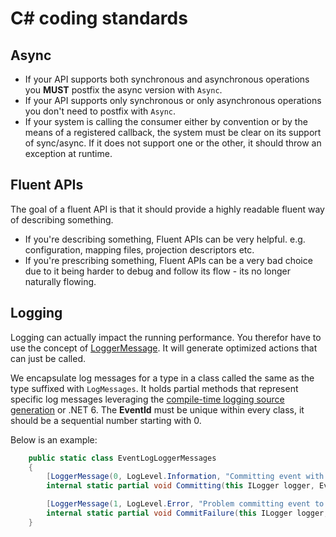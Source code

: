 # C# coding standards

## Async

* If your API supports both synchronous and asynchronous operations you **MUST** postfix the async version with `Async`.
* If your API supports only synchronous or only asynchronous operations you don't need to postfix with `Async`.
* If your system is calling the consumer either by convention or by the means of a registered callback, the system must
  be clear on its support of sync/async. If it does not support one or the other, it should throw an exception at runtime.

## Fluent APIs

The goal of a fluent API is that it should provide a highly readable fluent way of describing something.

* If you're describing something, Fluent APIs can be very helpful. e.g. configuration, mapping files, projection descriptors etc.
* If you're prescribing something, Fluent APIs can be a very bad choice due to it being harder to debug and follow its flow - its no longer naturally flowing.

## Logging

Logging can actually impact the running performance. You therefor have to use the
concept of [LoggerMessage](https://docs.microsoft.com/en-us/aspnet/core/fundamentals/logging/loggermessage?view=aspnetcore-5.0).
It will generate optimized actions that can just be called.

We encapsulate log messages for a type in a class called the same as the type suffixed with `LogMessages`.
It holds partial methods that represent specific log messages leveraging the [compile-time logging source generation](https://docs.microsoft.com/en-us/dotnet/core/extensions/logger-message-generator)
or .NET 6. The **EventId** must be unique within every class, it should be a sequential number starting with 0.

Below is an example:

```csharp
    public static class EventLogLoggerMessages
    {
        [LoggerMessage(0, LogLevel.Information, "Committing event with '{SequenceNumber}' as sequence number")]
        internal static partial void Committing(this ILogger logger, EventType eventType, EventSourceId eventSource, uint sequenceNumber, EventLogId eventLog);

        [LoggerMessage(1, LogLevel.Error, "Problem committing event to storage")]
        internal static partial void CommitFailure(this ILogger logger, Exception exception);
    }
```
